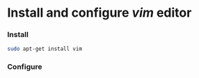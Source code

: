 # Install and configure ***vim*** editor

### Install
``` bash
sudo apt-get install vim
```

### Configure